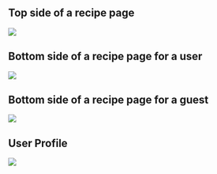 ## Top side of a recipe page ##

<a href='http://imgur.com/L2hSKsz'><img src='http://i.imgur.com/L2hSKsz.png?1' /></a>

## Bottom side of a recipe page for a user ##

<a href='http://imgur.com/mw1koaj'><img src='http://i.imgur.com/mw1koaj.png?1' /></a>

## Bottom side of a recipe page for a guest ##

<a href='http://imgur.com/16Nj4nd'><img src='http://i.imgur.com/16Nj4nd.png?1' /></a>

## User Profile ##

<a href='http://imgur.com/1pdE7Dv'><img src='http://i.imgur.com/1pdE7Dv.png?1' /></a>